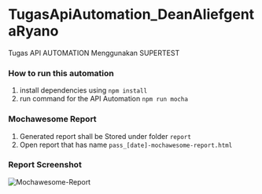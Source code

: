 # TugasApiAutomation_DeanAliefgentaRyano

Tugas API AUTOMATION Menggunakan SUPERTEST

### How to run this automation

1. install dependencies using
   `npm install`
2. run command for the API Automation
   `npm run mocha`

### Mochawesome Report

1. Generated report shall be Stored under folder `report`
2. Open report that has name `pass_[date]-mochawesome-report.html`

### Report Screenshot
![Mochawesome-Report](https://github.com/agusbudbudi/DS_Supertest/assets/89152616/f82f623b-8a41-4e29-9471-ce76e1e0573c)
